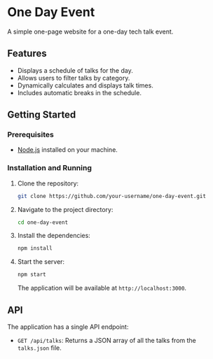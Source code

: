 # One Day Event

A simple one-page website for a one-day tech talk event.

## Features

*   Displays a schedule of talks for the day.
*   Allows users to filter talks by category.
*   Dynamically calculates and displays talk times.
*   Includes automatic breaks in the schedule.

## Getting Started

### Prerequisites

*   [Node.js](https://nodejs.org/) installed on your machine.

### Installation and Running

1.  Clone the repository:
    ```bash
    git clone https://github.com/your-username/one-day-event.git
    ```
2.  Navigate to the project directory:
    ```bash
    cd one-day-event
    ```
3.  Install the dependencies:
    ```bash
    npm install
    ```
4.  Start the server:
    ```bash
    npm start
    ```
    The application will be available at `http://localhost:3000`.

## API

The application has a single API endpoint:

*   `GET /api/talks`: Returns a JSON array of all the talks from the `talks.json` file.

